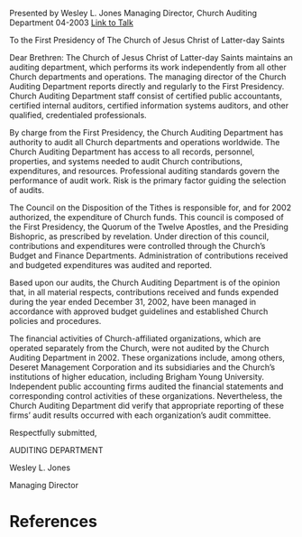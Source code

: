 Presented by Wesley L. Jones
Managing Director, Church Auditing Department
04-2003
[Link to Talk](https://www.churchofjesuschrist.org/study/general-conference/2003/04/church-auditing-department-report?lang=eng)

To the First Presidency of The Church of Jesus Christ of Latter-day Saints

Dear Brethren: The Church of Jesus Christ of Latter-day Saints maintains an auditing department, which performs its work independently from all other Church departments and operations. The managing director of the Church Auditing Department reports directly and regularly to the First Presidency. Church Auditing Department staff consist of certified public accountants, certified internal auditors, certified information systems auditors, and other qualified, credentialed professionals.

By charge from the First Presidency, the Church Auditing Department has authority to audit all Church departments and operations worldwide. The Church Auditing Department has access to all records, personnel, properties, and systems needed to audit Church contributions, expenditures, and resources. Professional auditing standards govern the performance of audit work. Risk is the primary factor guiding the selection of audits.

The Council on the Disposition of the Tithes is responsible for, and for 2002 authorized, the expenditure of Church funds. This council is composed of the First Presidency, the Quorum of the Twelve Apostles, and the Presiding Bishopric, as prescribed by revelation. Under direction of this council, contributions and expenditures were controlled through the Church’s Budget and Finance Departments. Administration of contributions received and budgeted expenditures was audited and reported.

Based upon our audits, the Church Auditing Department is of the opinion that, in all material respects, contributions received and funds expended during the year ended December 31, 2002, have been managed in accordance with approved budget guidelines and established Church policies and procedures.

The financial activities of Church-affiliated organizations, which are operated separately from the Church, were not audited by the Church Auditing Department in 2002. These organizations include, among others, Deseret Management Corporation and its subsidiaries and the Church’s institutions of higher education, including Brigham Young University. Independent public accounting firms audited the financial statements and corresponding control activities of these organizations. Nevertheless, the Church Auditing Department did verify that appropriate reporting of these firms’ audit results occurred with each organization’s audit committee.



Respectfully submitted,

AUDITING DEPARTMENT

Wesley L. Jones

Managing Director

# References
